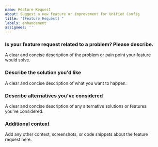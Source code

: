 ```yaml
---
name: Feature Request
about: Suggest a new feature or improvement for Unified Config
title: "[Feature Request] "
labels: enhancement
assignees: ''
---
```


### Is your feature request related to a problem? Please describe.
A clear and concise description of the problem or pain point your feature would solve.

### Describe the solution you'd like
A clear and concise description of what you want to happen.

### Describe alternatives you've considered
A clear and concise description of any alternative solutions or features you've considered.

### Additional context
Add any other context, screenshots, or code snippets about the feature request here.
